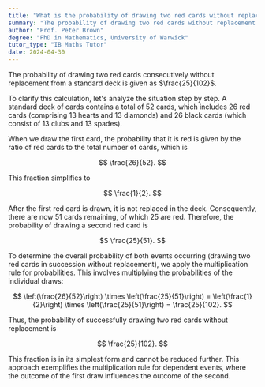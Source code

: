 ```yaml
---
title: "What is the probability of drawing two red cards without replacement?"
summary: "The probability of drawing two red cards without replacement from a standard deck is 25/102."
author: "Prof. Peter Brown"
degree: "PhD in Mathematics, University of Warwick"
tutor_type: "IB Maths Tutor"
date: 2024-04-30
---
```


The probability of drawing two red cards consecutively without replacement from a standard deck is given as $\frac{25}{102}$.

To clarify this calculation, let's analyze the situation step by step. A standard deck of cards contains a total of $52$ cards, which includes $26$ red cards (comprising $13$ hearts and $13$ diamonds) and $26$ black cards (which consist of $13$ clubs and $13$ spades). 

When we draw the first card, the probability that it is red is given by the ratio of red cards to the total number of cards, which is 

$$
\frac{26}{52}.
$$

This fraction simplifies to 

$$
\frac{1}{2}.
$$

After the first red card is drawn, it is not replaced in the deck. Consequently, there are now $51$ cards remaining, of which $25$ are red. Therefore, the probability of drawing a second red card is 

$$
\frac{25}{51}.
$$

To determine the overall probability of both events occurring (drawing two red cards in succession without replacement), we apply the multiplication rule for probabilities. This involves multiplying the probabilities of the individual draws:

$$
\left(\frac{26}{52}\right) \times \left(\frac{25}{51}\right) = \left(\frac{1}{2}\right) \times \left(\frac{25}{51}\right) = \frac{25}{102}.
$$

Thus, the probability of successfully drawing two red cards without replacement is 

$$
\frac{25}{102}.
$$

This fraction is in its simplest form and cannot be reduced further. This approach exemplifies the multiplication rule for dependent events, where the outcome of the first draw influences the outcome of the second.
    